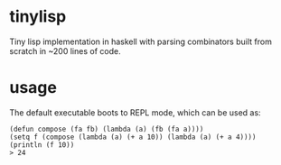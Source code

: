 # tinylisp
Tiny lisp implementation in haskell with parsing combinators built from scratch in ~200 lines of code.

# usage
The default executable boots to REPL mode, which can be used as:

```
(defun compose (fa fb) (lambda (a) (fb (fa a))))
(setq f (compose (lambda (a) (+ a 10)) (lambda (a) (+ a 4))))
(println (f 10))
> 24
```
